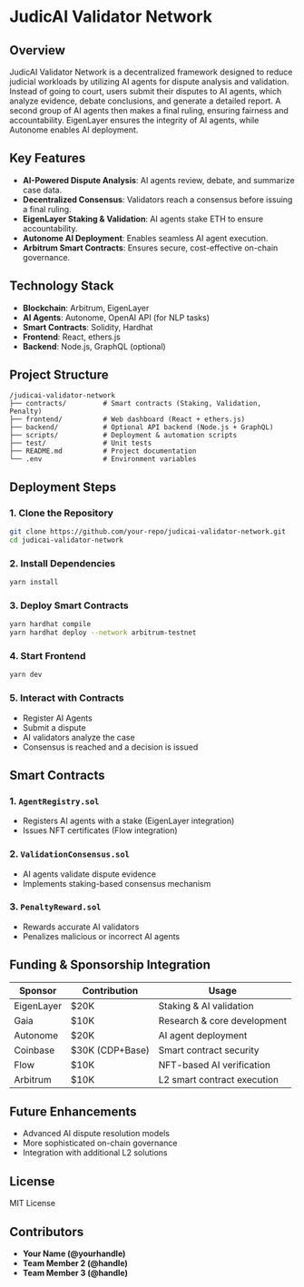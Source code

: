 # **JudicAI Validator Network**

## **Overview**
JudicAI Validator Network is a decentralized framework designed to reduce judicial workloads by utilizing AI agents for dispute analysis and validation. Instead of going to court, users submit their disputes to AI agents, which analyze evidence, debate conclusions, and generate a detailed report. A second group of AI agents then makes a final ruling, ensuring fairness and accountability. EigenLayer ensures the integrity of AI agents, while Autonome enables AI deployment.

## **Key Features**
- **AI-Powered Dispute Analysis**: AI agents review, debate, and summarize case data.
- **Decentralized Consensus**: Validators reach a consensus before issuing a final ruling.
- **EigenLayer Staking & Validation**: AI agents stake ETH to ensure accountability.
- **Autonome AI Deployment**: Enables seamless AI agent execution.
- **Arbitrum Smart Contracts**: Ensures secure, cost-effective on-chain governance.

## **Technology Stack**
- **Blockchain**: Arbitrum, EigenLayer
- **AI Agents**: Autonome, OpenAI API (for NLP tasks)
- **Smart Contracts**: Solidity, Hardhat
- **Frontend**: React, ethers.js
- **Backend**: Node.js, GraphQL (optional)

## **Project Structure**
```
/judicai-validator-network
├── contracts/         # Smart contracts (Staking, Validation, Penalty)
├── frontend/          # Web dashboard (React + ethers.js)
├── backend/           # Optional API backend (Node.js + GraphQL)
├── scripts/           # Deployment & automation scripts
├── test/              # Unit tests
├── README.md          # Project documentation
└── .env               # Environment variables
```

## **Deployment Steps**
### **1. Clone the Repository**
```sh
git clone https://github.com/your-repo/judicai-validator-network.git
cd judicai-validator-network
```
### **2. Install Dependencies**
```sh
yarn install
```
### **3. Deploy Smart Contracts**
```sh
yarn hardhat compile
yarn hardhat deploy --network arbitrum-testnet
```
### **4. Start Frontend**
```sh
yarn dev
```
### **5. Interact with Contracts**
- Register AI Agents
- Submit a dispute
- AI validators analyze the case
- Consensus is reached and a decision is issued

## **Smart Contracts**
### **1. `AgentRegistry.sol`**
- Registers AI agents with a stake (EigenLayer integration)
- Issues NFT certificates (Flow integration)

### **2. `ValidationConsensus.sol`**
- AI agents validate dispute evidence
- Implements staking-based consensus mechanism

### **3. `PenaltyReward.sol`**
- Rewards accurate AI validators
- Penalizes malicious or incorrect AI agents

## **Funding & Sponsorship Integration**
| Sponsor    | Contribution  | Usage |
|------------|--------------|-------------------------------|
| EigenLayer | $20K         | Staking & AI validation      |
| Gaia       | $10K         | Research & core development  |
| Autonome   | $20K         | AI agent deployment          |
| Coinbase   | $30K (CDP+Base) | Smart contract security  |
| Flow       | $10K         | NFT-based AI verification    |
| Arbitrum   | $10K         | L2 smart contract execution |

## **Future Enhancements**
- Advanced AI dispute resolution models
- More sophisticated on-chain governance
- Integration with additional L2 solutions

## **License**
MIT License

## **Contributors**
- **Your Name (@yourhandle)**
- **Team Member 2 (@handle)**
- **Team Member 3 (@handle)**

